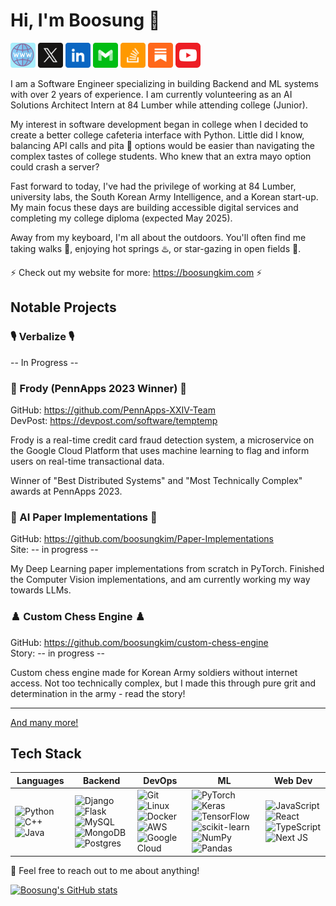 # Hi, I'm Boosung 👋

<a href="https://boosungkim.com" style="text-decoration: none;">
  <img src="./Assets/www.png" width="40" style="border-radius: 10%;">
</a>
<a href="https://twitter.com/bytesofboosung" style="text-decoration: none;">
  <img src="./Assets/X.svg" width="40">
</a> 
<a href="https://www.linkedin.com/in/boosungk/" style="text-decoration: none;">
  <img src="./Assets/LinkedIn.svg" width="40">
</a> 
<a href="mailto:boosung@boosungkim.com" style="text-decoration: none;">
  <img src="./Assets/Email.svg" width="40">
</a> 
<a href="" style="text-decoration: none;">
  <img src="./Assets/StackOverflow.svg" width="40">
</a> 
<a href="" style="text-decoration: none;">
  <img src="./Assets/Substack.svg" width="40">
</a> 
<a href="https://www.youtube.com/@Converge2Diverge" style="text-decoration: none;">
  <img src="./Assets/yt.png" width="40" style="border-radius: 10%;">
</a>


I am a Software Engineer specializing in building Backend and ML systems with over 2 years of experience. I am currently volunteering as an AI Solutions Architect Intern at 84 Lumber while attending college (Junior).

My interest in software development began in college when I decided to create a better college cafeteria interface with Python. Little did I know, balancing API calls and pita 🌮 options would be easier than navigating the complex tastes of college students. Who knew that an extra mayo option could crash a server?

Fast forward to today, I've had the privilege of working at 84 Lumber, university labs, the South Korean Army Intelligence, and a Korean start-up. My main focus these days are building accessible digital services and completing my college diploma (expected May 2025).

Away from my keyboard, I'm all about the outdoors. You'll often find me taking walks 🚶, enjoying hot springs ♨️, or star-gazing in open fields 🌠.

⚡ Check out my website for more: https://boosungkim.com ⚡ 

## Notable Projects

### 🎙️ Verbalize 🎙️
-- In Progress --

### 🐸 Frody (PennApps 2023 Winner) 🐸
GitHub: https://github.com/PennApps-XXIV-Team  
DevPost: https://devpost.com/software/temptemp

Frody is a real-time credit card fraud detection system, a microservice on the Google Cloud Platform that uses machine learning to flag and inform users on real-time transactional data.

Winner of "Best Distributed Systems" and "Most Technically Complex" awards at PennApps 2023.


### 🤖 AI Paper Implementations 🤖
GitHub: https://github.com/boosungkim/Paper-Implementations  
Site: -- in progress --

My Deep Learning paper implementations from scratch in PyTorch. Finished the Computer Vision implementations, and am currently working my way towards LLMs.

### ♟️ Custom Chess Engine ♟️
GitHub: https://github.com/boosungkim/custom-chess-engine  
Story: -- in progress --

Custom chess engine made for Korean Army soldiers without internet access. Not too technically complex, but I made this through pure grit and determination in the army - read the story!

---

<a href="https://github.com/boosungkim?tab=repositories">And many more! </a>

## Tech Stack

| Languages | Backend | DevOps | ML | Web Dev |
|----------|----------|----------|----------|----------|
| <!-- Languages --> ![Python](https://img.shields.io/badge/python-3670A0?style=for-the-badge&logo=python&logoColor=ffdd54) ![C++](https://img.shields.io/badge/c++-%2300599C.svg?style=for-the-badge&logo=c%2B%2B&logoColor=white) ![Java](https://img.shields.io/badge/java-%23ED8B00.svg?style=for-the-badge&logo=openjdk&logoColor=white) | <!-- Backend --> ![Django](https://img.shields.io/badge/django-%23092E20.svg?style=for-the-badge&logo=django&logoColor=white) ![Flask](https://img.shields.io/badge/flask-%23000.svg?style=for-the-badge&logo=flask&logoColor=white) ![MySQL](https://img.shields.io/badge/mysql-%2300f.svg?style=for-the-badge&logo=mysql&logoColor=white) ![MongoDB](https://img.shields.io/badge/MongoDB-%234ea94b.svg?style=for-the-badge&logo=mongodb&logoColor=white) ![Postgres](https://img.shields.io/badge/postgres-%23316192.svg?style=for-the-badge&logo=postgresql&logoColor=white) | <!-- DevOps --> ![Git](https://img.shields.io/badge/git-%23F05033.svg?style=for-the-badge&logo=git&logoColor=white) 	![Linux](https://img.shields.io/badge/Linux-FCC624?style=for-the-badge&logo=linux&logoColor=black) ![Docker](https://img.shields.io/badge/docker-%230db7ed.svg?style=for-the-badge&logo=docker&logoColor=white) ![AWS](https://img.shields.io/badge/AWS-%23FF9900.svg?style=for-the-badge&logo=amazon-aws&logoColor=white) ![Google Cloud](https://img.shields.io/badge/GoogleCloud-%234285F4.svg?style=for-the-badge&logo=google-cloud&logoColor=white) | <!-- ML --> ![PyTorch](https://img.shields.io/badge/PyTorch-%23EE4C2C.svg?style=for-the-badge&logo=PyTorch&logoColor=white) ![Keras](https://img.shields.io/badge/Keras-%23D00000.svg?style=for-the-badge&logo=Keras&logoColor=white) ![TensorFlow](https://img.shields.io/badge/TensorFlow-%23FF6F00.svg?style=for-the-badge&logo=TensorFlow&logoColor=white) ![scikit-learn](https://img.shields.io/badge/scikit--learn-%23F7931E.svg?style=for-the-badge&logo=scikit-learn&logoColor=white) ![NumPy](https://img.shields.io/badge/numpy-%23013243.svg?style=for-the-badge&logo=numpy&logoColor=white) ![Pandas](https://img.shields.io/badge/pandas-%23150458.svg?style=for-the-badge&logo=pandas&logoColor=white) | <!-- Web Dev --> ![JavaScript](https://img.shields.io/badge/javascript-%23323330.svg?style=for-the-badge&logo=javascript&logoColor=%23F7DF1E) ![React](https://img.shields.io/badge/react-%2320232a.svg?style=for-the-badge&logo=react&logoColor=%2361DAFB) ![TypeScript](https://img.shields.io/badge/typescript-%23007ACC.svg?style=for-the-badge&logo=typescript&logoColor=white)	![Next JS](https://img.shields.io/badge/Next-black?style=for-the-badge&logo=next.js&logoColor=white) | 


💬 Feel free to reach out to me about anything!

[![Boosung's GitHub stats](https://github-readme-stats-three-psi-25.vercel.app/api?username=boosungkim)](https://github.com/boosungkim/github-readme-stats)

<!-- Icons: https://github.com/Ileriayo/markdown-badges/tree/4e6e5d6e2c0e497b542bc9856fb927b9bfdaf175 -->
<!-- GitHub ReadMe Stats: https://github.com/boosungkim/github-readme-stats -->
